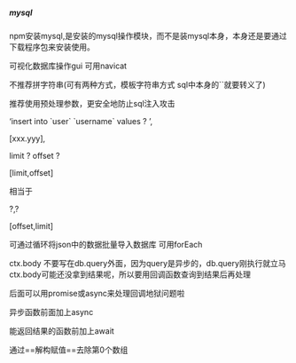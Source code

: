 ##### mysql

npm安装mysql,是安装的mysql操作模块，而不是装mysql本身，本身还是要通过下载程序包来安装使用。



可视化数据库操作gui 可用navicat







不推荐拼字符串(可有两种方式，模板字符串方式 sql中本身的``就要转义了)

推荐使用预处理参数，更安全地防止sql注入攻击

‘insert into \`user\` \`username\` values ? ’,

[xxx.yyy],



limit ? offset ?

[limit,offset]

相当于 

?,?

[offset,limit]



可通过循环将json中的数据批量导入数据库 可用forEach





ctx.body 不要写在db.query外面，因为query是异步的，db.query刚执行就立马ctx.body可能还没拿到结果呢，所以要用回调函数查询到结果后再处理



后面可以用promise或async来处理回调地狱问题啦







异步函数前面加上async



能返回结果的函数前加上await



通过==解构赋值==去除第0个数组